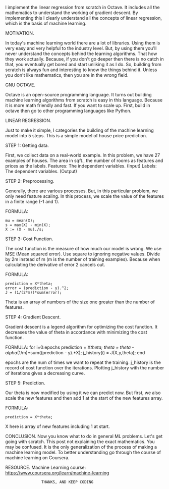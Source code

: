 I implement the linear regression from scratch in Octave.
It includes all the mathematics to understand the working of gradient descent.
By implementing this I clearly understand all the concepts of linear regression,
which is the basis of machine learning.

MOTIVATION.

In today's machine learning world there are a lot of libraries. Using them is very easy and very helpful to the industry level.
But, by using them you'll never understand the concepts behind the learning algorithms. That how they work actually. Because, if you don't go deeper then there is no catch in that, you eventually get bored and start unliking it as I do.
So, building from scratch is always fun and interesting to know the things behind it. Unless you don't like mathematics, then you are in the wrong field.

GNU OCTAVE.

Octave is an open-source programming language.
It turns out building machine learning algorithms from scratch is easy in this language. Because it is more math friendly and fast.
If you want to scale up. First, build in octave then go to other programming languages like Python.

LINEAR REGRESSION.

Just to make it simple, I categories the building of the machine learning model into 5 steps. This is a simple model of house price prediction.

STEP 1: Getting data.

First, we collect data on a real-world example. In this problem, we have 27 examples of houses. The area in sqft., the number of rooms as features and prices as the labels.
Features: The independent variables. (Input)
Labels: The dependent variables. (Output)

STEP 2: Preprocessing.

Generally, there are various processes. But, in this particular problem, we only need feature scaling. In this process, we scale the value of the features in a finite range (-1 and 1).

FORMULA:

	mu = mean(X);
	s = max(X) - min(X);
	X := (X - mu)./s;

STEP 3: Cost Function.

The cost function is the measure of how much our model is wrong. We use MSE (Mean squared error). Use square to ignoring negative values. Divide by 2m instead of m (m is the number of training examples). Because when calculating the derivative of error 2 cancels out.

FORMULA:

	prediction = X*theta;
	error = (prediction - y).^2;
	J = (1/(2*m))*sum(error);

Theta is an array of numbers of the size one greater than the number of features.

STEP 4: Gradient Descent.

Gradient descent is a legend algorithm for optimizing the cost function. It decreases the value of theta in accordance with minimizing the cost function.

FORMULA:
	for i=0:epochs
		prediction = X*theta;
		theta = theta - alpha*(1/m)*sum((prediction - y).*X);
		j_history(i) = J(X,y,theta);
	end

epochs are the num of times we want to repeat the training.
j_history is the record of cost function over the iterations.
Plotting j_history with the number of iterations gives a decreasing curve.

STEP 5: Prediction.

Our theta is now modified by using it we can predict now. But first, we also scale the new features and then add 1 at the start of the new features array.

FORMULA:

	prediction = X*theta;
	
X here is array of new features including 1 at start.

CONCLUSION.
Now you know what to do in general ML problems. Let's get going with scratch. This post not explaining the exact mathematics. You may be confused. It is the only generalization of the process of making a machine learning model.
To better understanding go through the course of machine learning on Coursera.

RESOURCE.
Machine Learning course: https://www.coursera.org/learn/machine-learning

					THANKS, AND KEEP CODING
